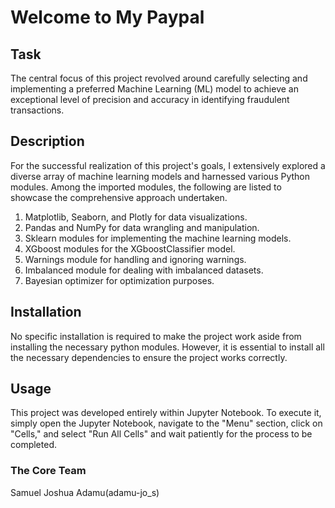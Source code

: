 # Welcome to My Paypal
## Task
The central focus of this project revolved around carefully selecting and implementing a preferred Machine Learning (ML) model to achieve an exceptional level of precision and accuracy in identifying fraudulent transactions.

## Description
For the successful realization of this project's goals, I extensively explored a diverse array of machine learning models and harnessed various Python modules. Among the imported modules, the following are listed to showcase the comprehensive approach undertaken.

1. Matplotlib, Seaborn, and Plotly for data visualizations.
2. Pandas and NumPy for data wrangling and manipulation.
3. Sklearn modules for implementing the machine learning models.
4. XGboost modules for the XGboostClassifier model.
5. Warnings module for handling and ignoring warnings.
6. Imbalanced module for dealing with imbalanced datasets.
7. Bayesian optimizer for optimization purposes.

## Installation
No specific installation is required to make the project work aside from installing the necessary python modules. However, it is essential to install all the necessary dependencies to ensure the project works correctly.

## Usage
This project was developed entirely within Jupyter Notebook. To execute it, simply open the Jupyter Notebook, navigate to the "Menu" section, click on "Cells," and select "Run All Cells" and wait patiently for the process to be completed.

### The Core Team
Samuel Joshua Adamu(adamu-jo_s)